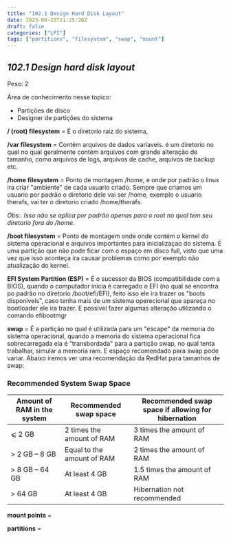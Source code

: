 ```yaml
---
title: "102.1 Design Hard Disk Layout"
date: 2023-06-25T21:25:26Z
draft: false
categories: ["LPI"]
tags: ["partitions", "filesystem", "swap", "mount"]
---
```


## ***102.1 Design hard disk layout***

Peso: 2

Área de conhecimento nesse topico:

* Partições de disco
* Designer de partições do sistema


**/ (root) filesystem** = É o diretorio raiz do sistema, 

**/var filesystem** = Contém arquivos de dados variaveis. é um diretorio no qual no qual geralmente contém arquivos com grande alteração de tamanho, como arquivos de logs, arquivos de cache, arquivos de backup etc.

**/home filesystem** = Ponto de montagem /home, e onde por padrão o linux ira criar "ambiente" de cada usuario criado. Sempre que criamos um usuario por padrão o diretorio dele vai ser /home, exemplo o usuario therafs, vai ter o diretorio criado /home/therafs. 

*Obs:. Isso não se aplica por padrão apenas para o root no qual tem seu diretorio fora do /home.*

**/boot filesystem** = Ponto de montagem onde onde contém o kernel do sistema operacional e arquivos importantes para inicializaçao do sistema.  É uma partição que não pode ficar com o espaço em disco full, visto que uma vez que isso aconteça ira causar problemas como por exemplo não atualização do kernel. 

**EFI System Partition (ESP)** = É o sucessor da BIOS (compatibilidade com a BIOS), quando o computador inicia é carregado o EFI (no qual se encontra po padrão no diretorio /boot/efi/EFI), feito isso ele ira trazer os "boots disponiveis", caso tenha mais de um sistema operecional que apareça no bootloader ele ira trazer. E possivel fazer algumas alteração utilizando o comando efibootmgr

**swap** = É a partição no qual é utilizada para um "escape" da memoria do sistema operacional, quando a memoria do sistema operacional fica sobrecarregada ela é "transbordada" para a partição swap, no qual tenta trabalhar, simular a memoria ram. E espaço recomendado para swap pode variar. Abaixo iremos ver uma recomendação da RedHat para tamanhos de swap:

### Recommended System Swap Space

| Amount of RAM in the system | Recommended swap space | Recommended swap space if allowing for hibernation |
|----------------------------|----------------------|--------------------------------------------------|
| ⩽ 2 GB | 2 times the amount of RAM | 3 times the amount of RAM |
| > 2 GB – 8 GB | Equal to the amount of RAM | 2 times the amount of RAM |
| > 8 GB – 64 GB | At least 4 GB | 1.5 times the amount of RAM |
| > 64 GB | At least 4 GB | Hibernation not recommended |

**mount points** = 

**partitions** = 
